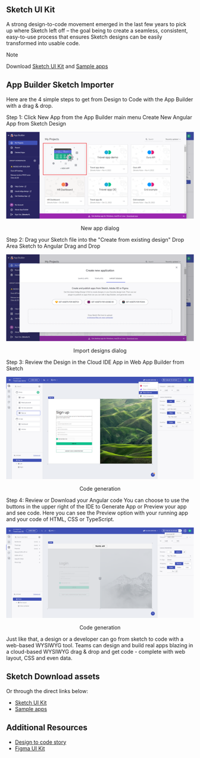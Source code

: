 ## Sketch UI Kit

A strong design-to-code movement emerged in the last few years to pick up where Sketch left off – the goal being to create a seamless, consistent, easy-to-use process that ensures Sketch designs can be easily transformed into usable code.

> [!NOTE]
> Download [Sketch UI Kit](https://dl.infragistics.com/products/Infragistics/Indigo.Design/ABECAC7231EE434C8CD3DC619BE6F75B/Infragistics_IndigoDesign_UI_Kit.zip) and [Sample apps](https://dl.infragistics.com/products/Infragistics/Indigo.Design/Samples/Infragistics_IndigoDesign_Sample_Apps.zip)

## App Builder Sketch Importer
Here are the 4 simple steps to get from Design to Code with the App Builder with a drag & drop.

Step 1: Click New App from the App Builder main menu
Create New Angular App from Sketch Design

<img class="box-shadow" src="../images/new-app-dialog.PNG" />
<p style="width: 100%; text-align:center;">New app dialog</p>

Step 2: Drag your Sketch file into the "Create from existing design" Drop Area
Sketch to Angular Drag and Drop

<img class="box-shadow" src="../images/import-designs-dialog.PNG" />
<p style="width: 100%; text-align:center;">Import designs dialog</p>

Step 3: Review the Design in the Cloud IDE
App in Web App Builder from Sketch

<img class="box-shadow" src="../images/generate-code.PNG" />
<p style="width: 100%; text-align:center;">Code generation</p>

Step 4: Review or Download your Angular code
You can choose to use the buttons in the upper right of the IDE to Generate App or Preview your app and see code. Here you can see the Preview option with your running app and your code of HTML, CSS or TypeScript.

<img class="box-shadow" src="../images/download-project.png" />
<p style="width: 100%; text-align:center;">Code generation</p>


Just like that, a design or a developer can go from sketch to code with a web-based WYSIWYG tool. Teams can design and build real apps blazing in a cloud-based WYSIWYG drag & drop and get code - complete with web layout, CSS and even data.

## Sketch Download assets

Or through the direct links below:
- [Sketch UI Kit](https://dl.infragistics.com/products/Infragistics/Indigo.Design/ABECAC7231EE434C8CD3DC619BE6F75B/Infragistics_IndigoDesign_UI_Kit.zip)
- [Sample apps](https://dl.infragistics.com/products/Infragistics/Indigo.Design/Samples/Infragistics_IndigoDesign_Sample_Apps.zip)

## Additional Resources

<div class="divider--half"></div>

* [Design to code story](../design-to-code-story.md)
* [Figma UI Kit](figma.md)
